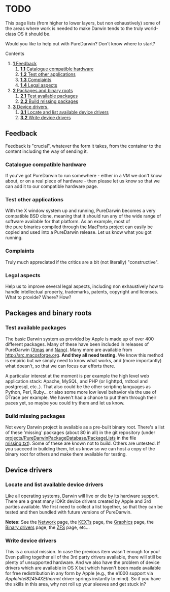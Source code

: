 TODO
====
This page lists (from higher to lower layers, but non exhaustively) some of the areas where work is needed to make Darwin tends to the truly world-class OS it should be.

Would you like to help out with PureDarwin?
Don't know where to start? 






Contents

1.  [**1** Feedback](https://github.com/PureDarwin/PureDarwin/wiki/TODO#feedback)
     1.  [**1.1** Catalogue compatible hardware](https://github.com/PureDarwin/PureDarwin/wiki/TODO#catalogue-compatible-hardware)
     2.  [**1.2** Test other applications](https://github.com/PureDarwin/PureDarwin/wiki/TODO#test-other-applications)
     3.  [**1.3** Complaints](https://github.com/PureDarwin/PureDarwin/wiki/TODO#complaints)
     4.  [**1.4** Legal aspects](https://github.com/PureDarwin/PureDarwin/wiki/TODO#legal-aspects)
2.  [**2** Packages and binary roots](https://github.com/PureDarwin/PureDarwin/wiki/TODO#packages-and-binary-roots)
     1.  [**2.1** Test available packages](https://github.com/PureDarwin/PureDarwin/wiki/TODO#test-available-packages)
     2.  [**2.2** Build missing packages](https://github.com/PureDarwin/PureDarwin/wiki/TODO#build-missing-packages)
3.  [**3** Device drivers ](https://github.com/PureDarwin/PureDarwin/wiki/TODO#device-drivers)
     1.  [**3.1** Locate and list available device drivers](https://github.com/PureDarwin/PureDarwin/wiki/TODO#locate-and-list-available-device-drivers)
     2.  [**3.2** Write device drivers](https://github.com/PureDarwin/PureDarwin/wiki/TODO#write-device-drivers)

Feedback
--------
Feedback is "crucial", whatever the form it takes, from the container to the content including the way of sending it.
### Catalogue compatible hardware
If you've got PureDarwin to run somewhere - either in a VM we don't know about, or on a real piece of hardware - then please let us know so that we can add it to our compatible hardware page.
### Test other applications
With the X window system up and running, PureDarwin becomes a very compatible BSD clone, meaning that it should run any of the wide range of software available for that platform. As an example, most of the [pure](https://github.com/PureDarwin/PureDarwin/wiki/Purity) binaries compiled through [the MacPorts project](https://github.com/PureDarwin/PureDarwin/wiki/Using_MacPorts) can easily be copied and used into a PureDarwin release. Let us know what you got running.
### Complaints
Truly much appreciated if the critics are a bit (not literally) "constructive".
### Legal aspects
Help us to improve several legal aspects, including non exhaustively how to handle intellectual property, trademarks, patents, copyright and licenses. What to provide? Where? How?

Packages and binary roots
-------------------------
### Test available packages
The basic Darwin system as provided by Apple is made up of over 400 different packages. Many of these have been included in releases of PureDarwin ([Xmas](downloads/xmas.html) and [Nano](downloads/puredarwin-nano.html)). Many more are available from http://src.macosforge.org.
**And they all need testing.**
We know this method is empiric but we simply need to know what works, and (more importantly) what doesn't, so that we can focus our efforts there.

A particular interest at the moment is per example the high level web application stack: Apache, MySQL, and PHP (or lighttpd, rrdtool and postgresql, etc..). That also could be the other scripting languages as Python, Perl, Ruby... or also some more low level behavior via the use of DTrace per example.
We haven't had a chance to put them through their paces yet, so maybe you could try them and let us know.

### Build missing packages

Not every Darwin project is available as a pre-built binary root. There's a list of these 'missing' packages (about 80 in all) in the git repository (under [projects/PureDarwinPackageDatabase/PackageLists](https://github.com/PureDarwin/PureDarwin/tree/master/projects/PureDarwinPackageDatabase/PackageLists/) in the file [missing.txt](https://github.com/PureDarwin/PureDarwin/tree/master/projects/PureDarwinPackageDatabase/PackageLists/missing.txt)). Some of these are known not to build.
Others are untested. If you succeed in building them, let us know so we can host a copy of the binary root for others and make them available for testing.

## Device drivers

### Locate and list available device drivers
Like all operating systems, Darwin will live or die by its hardware support.
There are a great many IOKit device drivers created by Apple and 3rd parties available.
We first need to collect a list together, so that they can be tested and then bundled with future versions of PureDarwin. 

__Notes:__ See the [Network](https://github.com/PureDarwin/PureDarwin/wiki/Network) page, the [KEXTs](https://github.com/PureDarwin/PureDarwin/wiki/kexts) page, the [Graphics](https://github.com/PureDarwin/PureDarwin/wiki/Graphics) page, the [Binary drivers](https://github.com/PureDarwin/PureDarwin/wiki/BinaryDrivers) page, the [ZFS](https://github.com/PureDarwin/PureDarwin/wiki/ZFS) page, etc...
### Write device drivers
This is a crucial mission.
In case the previous item wasn't enough for you! Even pulling together all of the 3rd party drivers available, there will still be plenty of unsupported hardware. And we also have the problem of device drivers which are available in OS X but which haven't been made available for free redistribution in any form by Apple (e.g., the e1000 support via *AppleIntel82454XEthernet* driver springs instantly to mind).
So if you have the skills in this area, why not roll up your sleeves and get stuck in?

